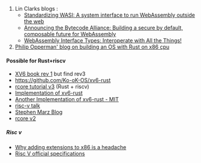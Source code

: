 1. Lin Clarks blogs :
   - [Standardizing WASI: A system interface to run WebAssembly outside the web](https://hacks.mozilla.org/2019/03/standardizing-wasi-a-webassembly-system-interface/)
   - [Announcing the Bytecode Alliance: Building a secure by default, composable future for WebAssembly](https://hacks.mozilla.org/2019/11/announcing-the-bytecode-alliance/)
   - [WebAssembly Interface Types: Interoperate with All the Things!](https://hacks.mozilla.org/2019/08/webassembly-interface-types/)
2. [Philip Opperman' blog on building an OS with Rust on x86 cpu](https://os.phil-opp.com/)





#### Possible for Rust+riscv
- [XV6 book rev 1](https://pdos.csail.mit.edu/6.828/2020/xv6/book-riscv-rev1.pdf) but find rev3
- https://github.com/Ko-oK-OS/xv6-rust
- [rcore tutorial v3](http://rcore-os.cn/rCore-Tutorial-Book-v3/index.html) (Rust + riscv)
- [Implementation of xv6-rust](https://github.com/Jaic1/xv6-riscv-rust)
- [Another Implementation of xv6-rust - MIT ](https://github.com/mit-pdos/xv6-riscv)
- [risc-v talk](https://www.infoq.com/presentations/risc-v-future/)
- [Stephen Marz Blog](http://osblog.stephenmarz.com/index.html)
- [rcore v2](http://rcore-os.cn/rCore_tutorial_doc/)

##### Risc v
- [Why adding extensions to x86 is a headache](https://www.anandtech.com/show/3593)
- [Risc V official specifications](https://riscv.org/technical/specifications/)